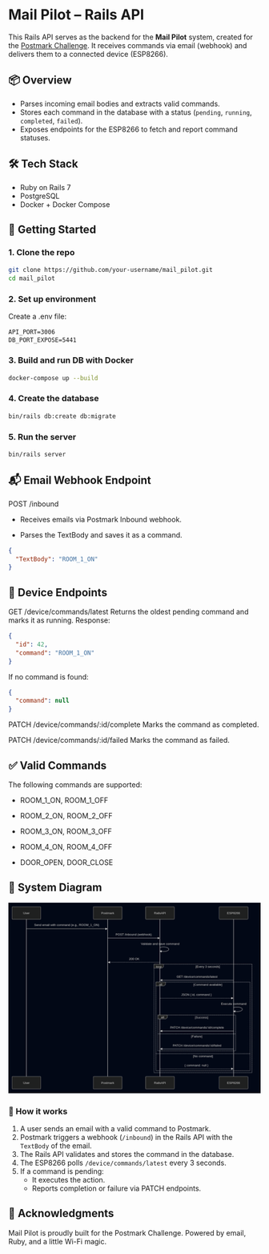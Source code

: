 # Mail Pilot – Rails API

This Rails API serves as the backend for the **Mail Pilot** system, created for the [Postmark Challenge](https://dev.to/challenges/postmark).
It receives commands via email (webhook) and delivers them to a connected device (ESP8266).

## 📦 Overview

- Parses incoming email bodies and extracts valid commands.
- Stores each command in the database with a status (`pending`, `running`, `completed`, `failed`).
- Exposes endpoints for the ESP8266 to fetch and report command statuses.

## 🛠 Tech Stack

- Ruby on Rails 7
- PostgreSQL
- Docker + Docker Compose

## 🧪 Getting Started

### 1. Clone the repo

```bash
git clone https://github.com/your-username/mail_pilot.git
cd mail_pilot
```

### 2. Set up environment

Create a .env file:

```env
API_PORT=3006
DB_PORT_EXPOSE=5441
```

### 3. Build and run DB with Docker

```bash
docker-compose up --build
```

### 4. Create the database

```bash
bin/rails db:create db:migrate
```

### 5. Run the server

```bash
bin/rails server
```

## 📬 Email Webhook Endpoint

POST /inbound

- Receives emails via Postmark Inbound webhook.

- Parses the TextBody and saves it as a command.

```json
{
  "TextBody": "ROOM_1_ON"
}
```

## 📡 Device Endpoints

GET /device/commands/latest
Returns the oldest pending command and marks it as running.
Response:
```json
{
  "id": 42,
  "command": "ROOM_1_ON"
}
```
If no command is found:
```json
{
  "command": null
}
```

PATCH /device/commands/:id/complete
Marks the command as completed.

PATCH /device/commands/:id/failed
Marks the command as failed.

## ✅ Valid Commands
The following commands are supported:

- ROOM_1_ON, ROOM_1_OFF

- ROOM_2_ON, ROOM_2_OFF

- ROOM_3_ON, ROOM_3_OFF

- ROOM_4_ON, ROOM_4_OFF

- DOOR_OPEN, DOOR_CLOSE

## 🧭 System Diagram

![Mail Pilot System Diagram](https://raw.githubusercontent.com/davidmrtz-dev/mail_pilot/main/diagram_mail_pilot.png)

### 🧠 How it works

1. A user sends an email with a valid command to Postmark.
2. Postmark triggers a webhook (`/inbound`) in the Rails API with the `TextBody` of the email.
3. The Rails API validates and stores the command in the database.
4. The ESP8266 polls `/device/commands/latest` every 3 seconds.
5. If a command is pending:
   - It executes the action.
   - Reports completion or failure via PATCH endpoints.

## 🙏 Acknowledgments
Mail Pilot is proudly built for the Postmark Challenge.
Powered by email, Ruby, and a little Wi-Fi magic.

